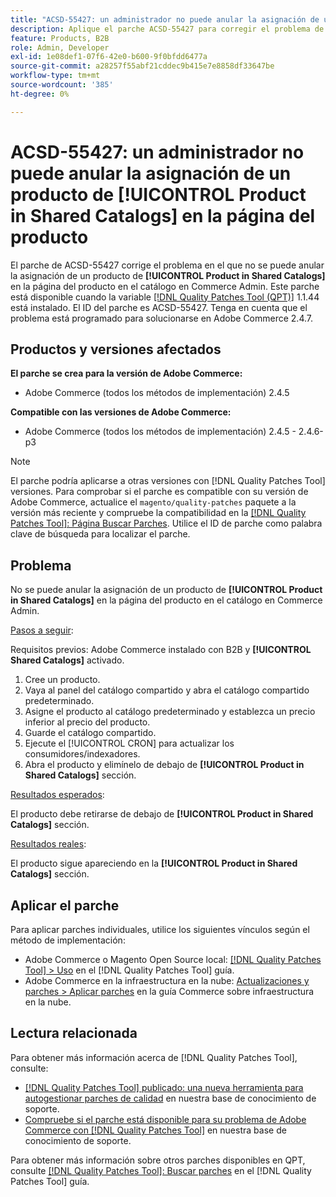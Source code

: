 ```yaml
---
title: "ACSD-55427: un administrador no puede anular la asignación de un producto de **[!UICONTROL Product in Shared Catalogs]** en la página del producto"
description: Aplique el parche ACSD-55427 para corregir el problema de Adobe Commerce en el que no se puede anular la asignación de un producto de **[!UICONTROL Product in Shared Catalogs]**.
feature: Products, B2B
role: Admin, Developer
exl-id: 1e08def1-07f6-42e0-b600-9f0bfdd6477a
source-git-commit: a28257f55abf21cddec9b415e7e8858df33647be
workflow-type: tm+mt
source-wordcount: '385'
ht-degree: 0%

---
```


# ACSD-55427: un administrador no puede anular la asignación de un producto de **[!UICONTROL Product in Shared Catalogs]** en la página del producto

El parche de ACSD-55427 corrige el problema en el que no se puede anular la asignación de un producto de **[!UICONTROL Product in Shared Catalogs]** en la página del producto en el catálogo en Commerce Admin. Este parche está disponible cuando la variable [[!DNL Quality Patches Tool (QPT)]](/help/announcements/adobe-commerce-announcements/magento-quality-patches-released-new-tool-to-self-serve-quality-patches.md) 1.1.44 está instalado. El ID del parche es ACSD-55427. Tenga en cuenta que el problema está programado para solucionarse en Adobe Commerce 2.4.7.

## Productos y versiones afectados

**El parche se crea para la versión de Adobe Commerce:**

* Adobe Commerce (todos los métodos de implementación) 2.4.5

**Compatible con las versiones de Adobe Commerce:**

* Adobe Commerce (todos los métodos de implementación) 2.4.5 - 2.4.6-p3

>[!NOTE]
>
>El parche podría aplicarse a otras versiones con [!DNL Quality Patches Tool] versiones. Para comprobar si el parche es compatible con su versión de Adobe Commerce, actualice el `magento/quality-patches` paquete a la versión más reciente y compruebe la compatibilidad en la [[!DNL Quality Patches Tool]: Página Buscar Parches](https://experienceleague.adobe.com/tools/commerce-quality-patches/index.html). Utilice el ID de parche como palabra clave de búsqueda para localizar el parche.

## Problema

No se puede anular la asignación de un producto de **[!UICONTROL Product in Shared Catalogs]** en la página del producto en el catálogo en Commerce Admin.

<u>Pasos a seguir</u>:

Requisitos previos: Adobe Commerce instalado con B2B y **[!UICONTROL Shared Catalogs]** activado.
1. Cree un producto.
1. Vaya al panel del catálogo compartido y abra el catálogo compartido predeterminado.
1. Asigne el producto al catálogo predeterminado y establezca un precio inferior al precio del producto.
1. Guarde el catálogo compartido.
1. Ejecute el [!UICONTROL CRON] para actualizar los consumidores/indexadores.
1. Abra el producto y elimínelo de debajo de **[!UICONTROL Product in Shared Catalogs]** sección.

<u>Resultados esperados</u>:

El producto debe retirarse de debajo de **[!UICONTROL Product in Shared Catalogs]** sección.

<u>Resultados reales</u>:

El producto sigue apareciendo en la **[!UICONTROL Product in Shared Catalogs]** sección.

## Aplicar el parche

Para aplicar parches individuales, utilice los siguientes vínculos según el método de implementación:

* Adobe Commerce o Magento Open Source local: [[!DNL Quality Patches Tool] > Uso](https://experienceleague.adobe.com/docs/commerce-operations/tools/quality-patches-tool/usage.html) en el [!DNL Quality Patches Tool] guía.
* Adobe Commerce en la infraestructura en la nube: [Actualizaciones y parches > Aplicar parches](https://experienceleague.adobe.com/docs/commerce-cloud-service/user-guide/develop/upgrade/apply-patches.html) en la guía Commerce sobre infraestructura en la nube.

## Lectura relacionada

Para obtener más información acerca de [!DNL Quality Patches Tool], consulte:

* [[!DNL Quality Patches Tool] publicado: una nueva herramienta para autogestionar parches de calidad](/help/announcements/adobe-commerce-announcements/magento-quality-patches-released-new-tool-to-self-serve-quality-patches.md) en nuestra base de conocimiento de soporte.
* [Compruebe si el parche está disponible para su problema de Adobe Commerce con [!DNL Quality Patches Tool]](/help/support-tools/patches-available-in-qpt-tool/check-patch-for-magento-issue-with-magento-quality-patches.md) en nuestra base de conocimiento de soporte.

Para obtener más información sobre otros parches disponibles en QPT, consulte [[!DNL Quality Patches Tool]: Buscar parches](https://experienceleague.adobe.com/tools/commerce-quality-patches/index.html) en el [!DNL Quality Patches Tool] guía.
